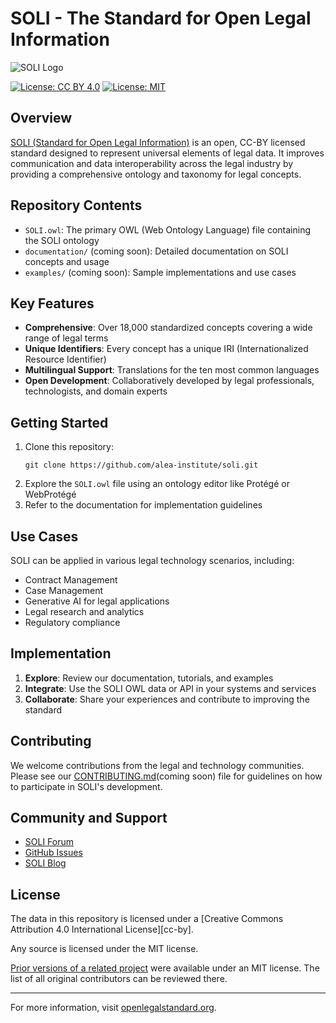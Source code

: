 # SOLI - The Standard for Open Legal Information

![SOLI Logo](https://openlegalstandard.org/assets/images/soli-intro-logo.png)

[![License: CC BY 4.0](https://img.shields.io/badge/License-CC_BY_4.0-lightgrey.svg)](https://creativecommons.org/licenses/by/4.0/)
[![License: MIT](https://img.shields.io/badge/License-MIT-yellow.svg)](https://opensource.org/licenses/MIT)


## Overview

[SOLI (Standard for Open Legal Information)](https://openlegalstandard.org) is an open, CC-BY licensed standard designed to represent universal elements of legal data. It improves communication and data interoperability across the legal industry by providing a comprehensive ontology and taxonomy for legal concepts.

## Repository Contents

- `SOLI.owl`: The primary OWL (Web Ontology Language) file containing the SOLI ontology
- `documentation/` (coming soon): Detailed documentation on SOLI concepts and usage
- `examples/` (coming soon): Sample implementations and use cases

## Key Features

- **Comprehensive**: Over 18,000 standardized concepts covering a wide range of legal terms
- **Unique Identifiers**: Every concept has a unique IRI (Internationalized Resource Identifier)
- **Multilingual Support**: Translations for the ten most common languages
- **Open Development**: Collaboratively developed by legal professionals, technologists, and domain experts

## Getting Started

1. Clone this repository:
   ```
   git clone https://github.com/alea-institute/soli.git
   ```
2. Explore the `SOLI.owl` file using an ontology editor like Protégé or WebProtégé
3. Refer to the documentation for implementation guidelines

## Use Cases

SOLI can be applied in various legal technology scenarios, including:

- Contract Management
- Case Management
- Generative AI for legal applications
- Legal research and analytics
- Regulatory compliance

## Implementation

1. **Explore**: Review our documentation, tutorials, and examples
2. **Integrate**: Use the SOLI OWL data or API in your systems and services
3. **Collaborate**: Share your experiences and contribute to improving the standard

## Contributing

We welcome contributions from the legal and technology communities. Please see our [CONTRIBUTING.md](CONTRIBUTING.md)(coming soon) file for guidelines on how to participate in SOLI's development.

## Community and Support

- [SOLI Forum](https://discourse.openlegalstandard.org)
- [GitHub Issues](https://github.com/alea-institute/soli/issues)
- [SOLI Blog](https://openlegalstandard.org/blog)

## License

The data in this repository is licensed under a [Creative Commons Attribution 4.0 International License][cc-by].

Any source is licensed under the MIT license.

[Prior versions of a related project](https://github.com/sali-legal/LMSS) were available under an MIT license. The list of all original contributors can be reviewed there.

---

For more information, visit [openlegalstandard.org](https://openlegalstandard.org).
